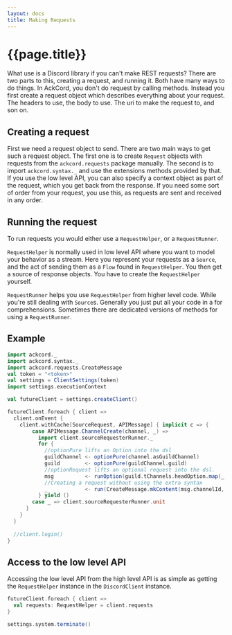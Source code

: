 ```yaml
---
layout: docs
title: Making Requests
---
```


# {{page.title}}
What use is a Discord library if you can't make REST requests? There are two parts to this, creating a request, and running it. Both have many ways to do things. In AckCord, you don't do request by calling methods. Instead you first create a request object which describes everything about your request. The headers to use, the body to use. The uri to make the request to, and son on.

## Creating a request
First we need a request object to send. There are two main ways to get such a request object. The first one is to create `Request` objects with requests from the `ackcord.requests` package manually. The second is to import `ackcord.syntax._` and use the extensions methods provided by that. If you use the low level API, you can also specify a context object as part of the request, which you get back from the response. If you need some sort of order from your request, you use this, as requests are sent and received in any order.

## Running the request
To run requests you would either use a `RequestHelper`, or a `RequestRunner`. 

`RequestHelper` is normally used in low level API where you want to model your behavior as a stream. Here you represent your requests as a `Source`, and the act of sending them as a `Flow` found in `RequestHelper`. You then get a source of response objects. You have to create the `RequestHelper` yourself.

`RequestRunner` helps you use `RequestHelper` from higher level code. While you're still dealing with `Source`s. Generally you just put all your code in a for comprehensions. Sometimes there are dedicated versions of methods for using a `RequestRunner`.

## Example

```scala mdoc:silent
import ackcord._
import ackcord.syntax._
import ackcord.requests.CreateMessage
val token = "<token>"
val settings = ClientSettings(token)
import settings.executionContext

val futureClient = settings.createClient()

futureClient.foreach { client =>
  client.onEvent {
    client.withCache[SourceRequest, APIMessage] { implicit c => {
        case APIMessage.ChannelCreate(channel, _) =>
          import client.sourceRequesterRunner._
          for {
            //optionPure lifts an Option into the dsl
            guildChannel <- optionPure(channel.asGuildChannel)
            guild        <- optionPure(guildChannel.guild)
            //optionRequest lifts an optional request into the dsl.
            msg          <- runOption(guild.tChannels.headOption.map(_.sendMessage(s"${guildChannel.name} was deleted")))
            //Creating a request without using the extra syntax
            _            <- run(CreateMessage.mkContent(msg.channelId, "Another message"))
          } yield ()
        case _ => client.sourceRequesterRunner.unit
      }
    }
  }
  
  //client.login()
}
```

## Access to the low level API
Accessing the low level API from the high level API is as simple as getting the `RequestHelper` instance in the `DiscordClient` instance.
```scala mdoc
futureClient.foreach { client =>
  val requests: RequestHelper = client.requests
}
```

```scala mdoc:invisible
settings.system.terminate()
```